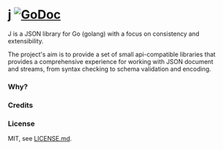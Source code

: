 # j [![GoDoc](https://img.shields.io/badge/godoc-reference-blue.svg?style=flat-square)](https://godoc.org/github.com/omeid/j)
J is a JSON library for Go (golang) with a focus on consistency and extensibility.

The project's aim is to provide a set of small api-compatible libraries that provides a comprehensive experience for working with JSON document and streams, from syntax checking to schema validation and encoding.

### Why?


### Credits


### License 
MIT, see [LICENSE.md](./LICENSE.md).
